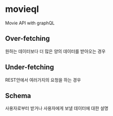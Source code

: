 # movieql

Movie API with graphQL

## Over-fetching

원하는 데이터보다 더 많은 양의 데이터를 받아오는 경우

## Under-fetching

REST안에서 여러가지의 요청을 하는 경우

## Schema

사용자로부터 받거나 사용자에게 보낼 데이터에 대한 설명
